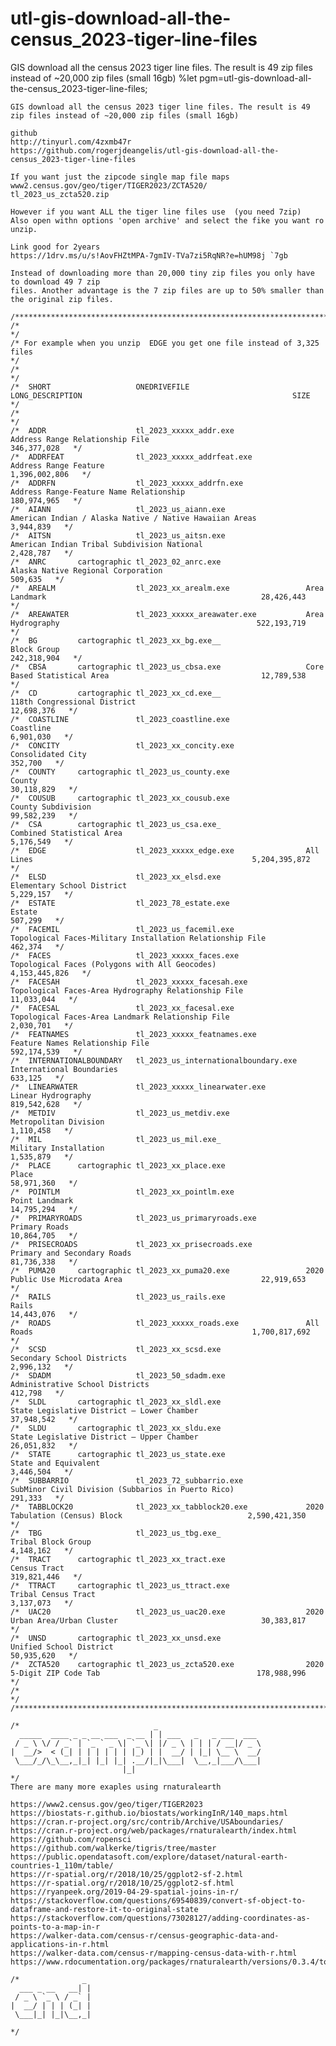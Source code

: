 # utl-gis-download-all-the-census_2023-tiger-line-files
GIS download all the census 2023 tiger line files. The result is 49 zip files instead of ~20,000 zip files (small 16gb)
    %let pgm=utl-gis-download-all-the-census_2023-tiger-line-files;

    GIS download all the census 2023 tiger line files. The result is 49 zip files instead of ~20,000 zip files (small 16gb)

    github                                                                                   
    http://tinyurl.com/4zxmb47r                                                              
    https://github.com/rogerjdeangelis/utl-gis-download-all-the-census_2023-tiger-line-files 
    
    If you want just the zipcode single map file maps
    www2.census.gov/geo/tiger/TIGER2023/ZCTA520/
    tl_2023_us_zcta520.zip

    However if you want ALL the tiger line files use  (you need 7zip)
    Also open withn options 'open archive' and select the fike you want ro unzip.

    Link good for 2years
    https://1drv.ms/u/s!AovFHZtMPA-7gmIV-TVa7zi5RqNR?e=hUM98j `7gb

    Instead of downloading more than 20,000 tiny zip files you only have to download 49 7 zip
    files. Another advantage is the 7 zip files are up to 50% smaller than the original zip files.

    /********************************************************************************************************************************************/
    /*                                                                                                                                          */
    /* For example when you unzip  EDGE you get one file instead of 3,325 files                                                                 */
    /*                                                                                                                                          */
    /*  SHORT                   ONEDRIVEFILE                          LONG_DESCRIPTION                                               SIZE       */
    /*                                                                                                                                          */
    /*  ADDR                    tl_2023_xxxxx_addr.exe                Address Range Relationship File                             346,377,028   */
    /*  ADDRFEAT                tl_2023_xxxxx_addrfeat.exe            Address Range Feature                                     1,396,002,806   */
    /*  ADDRFN                  tl_2023_xxxxx_addrfn.exe              Address Range-Feature Name Relationship                     180,974,965   */
    /*  AIANN                   tl_2023_us_aiann.exe                  American Indian / Alaska Native / Native Hawaiian Areas       3,944,839   */
    /*  AITSN                   tl_2023_us_aitsn.exe                  American Indian Tribal Subdivision National                   2,428,787   */
    /*  ANRC       cartographic tl_2023_02_anrc.exe                   Alaska Native Regional Corporation                              509,635   */
    /*  AREALM                  tl_2023_xx_arealm.exe                 Area Landmark                                                28,426,443   */
    /*  AREAWATER               tl_2023_xxxxx_areawater.exe           Area Hydrography                                            522,193,719   */
    /*  BG         cartographic tl_2023_xx_bg.exe__                   Block Group                                                 242,318,904   */
    /*  CBSA       cartographic tl_2023_us_cbsa.exe                   Core Based Statistical Area                                  12,789,538   */
    /*  CD         cartographic tl_2023_xx_cd.exe__                   118th Congressional District                                 12,698,376   */
    /*  COASTLINE               tl_2023_coastline.exe                 Coastline                                                     6,901,030   */
    /*  CONCITY                 tl_2023_xx_concity.exe                Consolidated City                                               352,700   */
    /*  COUNTY     cartographic tl_2023_us_county.exe                 County                                                       30,118,829   */
    /*  COUSUB     cartographic tl_2023_xx_cousub.exe                 County Subdivision                                           99,582,239   */
    /*  CSA        cartographic tl_2023_us_csa.exe_                   Combined Statistical Area                                     5,176,549   */
    /*  EDGE                    tl_2023_xxxxx_edge.exe                All Lines                                                 5,204,395,872   */
    /*  ELSD                    tl_2023_xx_elsd.exe                   Elementary School District                                    5,229,157   */
    /*  ESTATE                  tl_2023_78_estate.exe                 Estate                                                          507,299   */
    /*  FACEMIL                 tl_2023_us_facemil.exe                Topological Faces-Military Installation Relationship File       462,374   */
    /*  FACES                   tl_2023_xxxxx_faces.exe               Topological Faces (Polygons with All Geocodes)            4,153,445,826   */
    /*  FACESAH                 tl_2023_xxxxx_facesah.exe             Topological Faces-Area Hydrography Relationship File         11,033,044   */
    /*  FACESAL                 tl_2023_xx_facesal.exe                Topological Faces-Area Landmark Relationship File             2,030,701   */
    /*  FEATNAMES               tl_2023_xxxxx_featnames.exe           Feature Names Relationship File                             592,174,539   */
    /*  INTERNATIONALBOUNDARY   tl_2023_us_internationalboundary.exe  International Boundaries                                        633,125   */
    /*  LINEARWATER             tl_2023_xxxxx_linearwater.exe         Linear Hydrography                                          819,542,628   */
    /*  METDIV                  tl_2023_us_metdiv.exe                 Metropolitan Division                                         1,110,458   */
    /*  MIL                     tl_2023_us_mil.exe_                   Military Installation                                         1,535,879   */
    /*  PLACE      cartographic tl_2023_xx_place.exe                  Place                                                        58,971,360   */
    /*  POINTLM                 tl_2023_xx_pointlm.exe                Point Landmark                                               14,795,294   */
    /*  PRIMARYROADS            tl_2023_us_primaryroads.exe           Primary Roads                                                10,864,705   */
    /*  PRISECROADS             tl_2023_xx_prisecroads.exe            Primary and Secondary Roads                                  81,736,338   */
    /*  PUMA20     cartographic tl_2023_xx_puma20.exe                 2020 Public Use Microdata Area                               22,919,653   */
    /*  RAILS                   tl_2023_us_rails.exe                  Rails                                                        14,443,076   */
    /*  ROADS                   tl_2023_xxxxx_roads.exe               All Roads                                                 1,700,817,692   */
    /*  SCSD                    tl_2023_xx_scsd.exe                   Secondary School Districts                                    2,996,132   */
    /*  SDADM                   tl_2023_50_sdadm.exe                  Administrative School Districts                                 412,798   */
    /*  SLDL       cartographic tl_2023_xx_sldl.exe                   State Legislative District – Lower Chamber                   37,948,542   */
    /*  SLDU       cartographic tl_2023_xx_sldu.exe                   State Legislative District – Upper Chamber                   26,051,832   */
    /*  STATE      cartographic tl_2023_us_state.exe                  State and Equivalent                                          3,446,504   */
    /*  SUBBARRIO               tl_2023_72_subbarrio.exe              SubMinor Civil Division (Subbarios in Puerto Rico)              291,333   */
    /*  TABBLOCK20              tl_2023_xx_tabblock20.exe             2020 Tabulation (Census) Block                            2,590,421,350   */
    /*  TBG                     tl_2023_us_tbg.exe_                   Tribal Block Group                                            4,148,162   */
    /*  TRACT      cartographic tl_2023_xx_tract.exe                  Census Tract                                                319,821,446   */
    /*  TTRACT     cartographic tl_2023_us_ttract.exe                 Tribal Census Tract                                           3,137,073   */
    /*  UAC20                   tl_2023_us_uac20.exe                  2020 Urban Area/Urban Cluster                                30,383,817   */
    /*  UNSD       cartographic tl_2023_xx_unsd.exe                   Unified School District                                      50,935,620   */
    /*  ZCTA520    cartographic tl_2023_us_zcta520.exe                2020 5-Digit ZIP Code Tab                                   178,988,996   */
    /*                                                                                                                                          */
    /********************************************************************************************************************************************/

    /*                              _
      _____  ____ _ _ __ ___  _ __ | | ___   _   _ ___  ___
     / _ \ \/ / _` | `_ ` _ \| `_ \| |/ _ \ | | | / __|/ _ \
    |  __/>  < (_| | | | | | | |_) | |  __/ | |_| \__ \  __/
     \___/_/\_\__,_|_| |_| |_| .__/|_|\___|  \__,_|___/\___|
                             |_|
    */
    There are many more exaples using rnaturalearth

    https://www2.census.gov/geo/tiger/TIGER2023
    https://biostats-r.github.io/biostats/workingInR/140_maps.html
    https://cran.r-project.org/src/contrib/Archive/USAboundaries/
    https://cran.r-project.org/web/packages/rnaturalearth/index.html
    https://github.com/ropensci
    https://github.com/walkerke/tigris/tree/master
    https://public.opendatasoft.com/explore/dataset/natural-earth-countries-1_110m/table/
    https://r-spatial.org/r/2018/10/25/ggplot2-sf-2.html
    https://r-spatial.org/r/2018/10/25/ggplot2-sf.html
    https://ryanpeek.org/2019-04-29-spatial-joins-in-r/
    https://stackoverflow.com/questions/69540839/convert-sf-object-to-dataframe-and-restore-it-to-original-state
    https://stackoverflow.com/questions/73028127/adding-coordinates-as-points-to-a-map-in-r
    https://walker-data.com/census-r/census-geographic-data-and-applications-in-r.html
    https://walker-data.com/census-r/mapping-census-data-with-r.html
    https://www.rdocumentation.org/packages/rnaturalearth/versions/0.3.4/topics/ne_countries

    /*              _
      ___ _ __   __| |
     / _ \ `_ \ / _` |
    |  __/ | | | (_| |
     \___|_| |_|\__,_|

    */
